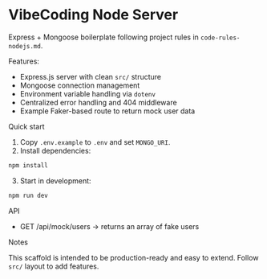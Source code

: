 # VibeCoding Node Server

Express + Mongoose boilerplate following project rules in `code-rules-nodejs.md`.

Features:
- Express.js server with clean `src/` structure
- Mongoose connection management
- Environment variable handling via `dotenv`
- Centralized error handling and 404 middleware
- Example Faker-based route to return mock user data

Quick start

1. Copy `.env.example` to `.env` and set `MONGO_URI`.
2. Install dependencies:

```bash
npm install
```

3. Start in development:

```bash
npm run dev
```

API

- GET /api/mock/users -> returns an array of fake users

Notes

This scaffold is intended to be production-ready and easy to extend. Follow `src/` layout to add features.
